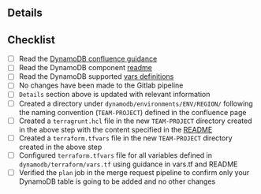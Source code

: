 ## Details

<!-- Describe the purpose of the DynamoDB table being created -->

<!-- Jira Story Link if any should go here -->

## Checklist

- [ ] Read the [DynamoDB confluence guidance](https://hbidigital.atlassian.net/wiki/spaces/PAAS/pages/861470767/Requesting%2Ba%2BNoSQL%2BDatabase%2BGuidance)
- [ ] Read the DynamoDB component [readme](../../blob/master/dynamodb/README.md)
- [ ] Read the DynamoDB supported [vars definitions](../../blob/master/dynamodb/terraform/vars.tf)
- [ ] No changes have been made to the Gitlab pipeline
- [ ] `Details` section above is updated with relevant information
- [ ] Created a directory under `dynamodb/environments/ENV/REGION/` following the naming convention (`TEAM-PROJECT`) defined in the confluence page
- [ ] Created a `terragrunt.hcl` file in the new `TEAM-PROJECT` directory created in the above step with the content specified in the [README](../../blob/master/dynamodb/README.md)
- [ ] Created a `terraform.tfvars` file in the new `TEAM-PROJECT` directory created in the above step
- [ ] Configured `terraform.tfvars` file for all variables defined in `dynamodb/terraform/vars.tf` using guidance in vars.tf and README
- [ ] Verified the `plan` job in the merge request pipeline to confirm only your DynamoDB table is going to be added and no other changes
